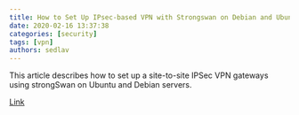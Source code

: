 ```yaml
---
title: How to Set Up IPsec-based VPN with Strongswan on Debian and Ubuntu
date: 2020-02-16 13:37:38
categories: [security]
tags: [vpn]
authors: sedlav
---
```


This article describes how to set up a site-to-site IPSec VPN gateways using strongSwan on Ubuntu and Debian servers.

[Link](https://www.tecmint.com/setup-ipsec-vpn-with-strongswan-on-debian-ubuntu/)
